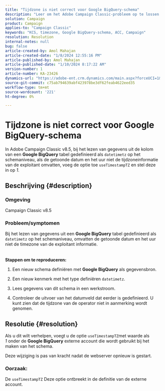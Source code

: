 ```yaml
---
title: "Tijdzone is niet correct voor Google BigQuery-schema"
description: "Leer om het Adobe Campaign Classic-probleem op te lossen waarbij de tijdzone niet correct is voor het Google BigQuery-schema."
solution: Campaign
product: Campaign
applies-to: "Campaign Classic"
keywords: "KCS, timezone, Google BigQuery-schema, ACC, Campaign"
resolution: Resolution
internal-notes: null
bug: false
article-created-by: Amol Mahajan
article-created-date: "1/8/2024 12:55:16 PM"
article-published-by: Amol Mahajan
article-published-date: "1/10/2024 8:17:22 AM"
version-number: 1
article-number: KA-23426
dynamics-url: "https://adobe-ent.crm.dynamics.com/main.aspx?forceUCI=1&pagetype=entityrecord&etn=knowledgearticle&id=e6e5f024-25ae-ee11-a569-6045bd006295"
source-git-commit: c75ab794639abf423978be3df62feab4622eed35
workflow-type: tm+mt
source-wordcount: '221'
ht-degree: 0%

---
```


# Tijdzone is niet correct voor Google BigQuery-schema


In Adobe Campaign Classic v8.5, bij het lezen van gegevens uit de kolom van een <b>Google BigQuery</b> tabel gedefinieerd als `datetimetz` op het schemaniveau, als de getoonde datum en het uur niet de tijdzoneinformatie van de exploitant omvatten, voeg de optie toe `useTimestampTZ` en stel deze in op *1.*

## Beschrijving {#description}


### <b>Omgeving</b>

Campaign Classic v8.5



### <b>Probleem/symptomen</b>

Bij het lezen van gegevens uit een <b>Google BigQuery</b> tabel gedefinieerd als `datetimetz` op het schemaniveau, omvatten de getoonde datum en het uur niet de timezone van de exploitant informatie.
<br> <br><br>
<b>Stappen om te reproduceren:</b>

1. Een nieuw schema definiëren met <b>Google BigQuery</b> als gegevensbron.


2. Een nieuw kenmerk met het type definiëren `datetimetz`.


3. Lees gegevens van dit schema in een werkstroom.


4. Controleer de uitvoer van het datumveld dat eerder is gedefinieerd. U kunt zien dat de tijdzone van de operator niet in aanmerking wordt genomen.



## Resolutie {#resolution}


Als u dit wilt verhelpen, voegt u de optie `useTimestampTZ`met waarde als *1* onder de <b>Google BigQuery</b> externe account die wordt gebruikt bij het maken van het schema.

Deze wijziging is pas van kracht nadat de webserver opnieuw is gestart.

### <b>Oorzaak:</b>

De `useTimestampTZ` Deze optie ontbreekt in de definitie van de externe account.
